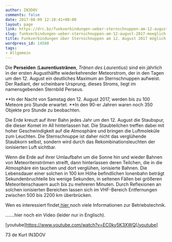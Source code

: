 ```yaml
---
author: IN3DOV
comments: false
date: 2017-08-09 12:10:41+00:00
layout: page
link: https://drc.bz/funkverbindungen-ueber-sternschnuppen-am-12-august-2017-moeglich/
slug: funkverbindungen-ueber-sternschnuppen-am-12-august-2017-moeglich
title: Funkverbindungen über Sternschnuppen am 12. August 2017 möglich.
wordpress_id: 14588
tags:
- Allgemein
---
```


Die **Perseiden** (**Laurentiustränen**, _Tränen des Laurentius_) sind ein jährlich in der ersten Augusthälfte wiederkehrender Meteorstrom, der in den Tagen um den 12. August ein deutliches Maximum an Sternschnuppen aufweist. Der Radiant, der scheinbare Ursprung, dieses Stroms, liegt im namensgebenden Sternbild Perseus.

**In der Nacht von Samstag den 12. August 2017, werden bis zu 100 Meteore pro Stunde erwartet. **In den 90-er Jahren waren noch 350 Objekte pro Stunde zu beobachten.

Die Erde kreuzt auf ihrer Bahn jedes Jahr um den 12. August die Staubspur, die dieser Komet im All hinterlassen hat. Die Staubteilchen treffen dabei mit hoher Geschwindigkeit auf die Atmosphäre und bringen die Luftmoleküle zum Leuchten. Die Sternschnuppe ist daher nicht das verglühende Staubkorn selbst, sondern wird durch das Rekombinationsleuchten der ionisierten Luft sichtbar.

Wenn die Erde auf ihrer Umlaufbahn um die Sonne hin und wieder Bahnen von Meteoritenströmen streift, dann hinterlassen deren Teilchen, die in die Atmosphäre ein tauchen und dort verglühen, ionisierte Bahnen. Die Lebensdauer einer solchen in 100 km Höhe befindlichen Ionenbahn beträgt Sekundenbruchteile bis wenige Sekunden, in seltenen Fällen bei größeren Meteoritenschauern auch bis zu mehreren Minuten. Durch Reflexionen an solchen ionisierten Bereichen lassen sich im VHF-Bereich Entfernungen zwischen 500 bis 2200 km überbrücken.

Wen es interessiert findet[ hier ](http://www.dj4uf.de/funktechnik/meteorscatter/meteorscatter.htm)noch viele Informationen zur Betriebstechnik.

.......hier noch ein Video (leider nur in Englisch).


[youtube]https://www.youtube.com/watch?v=EC0ky5K3XWQ[/youtube]


73 de Kurt IN3DOV
